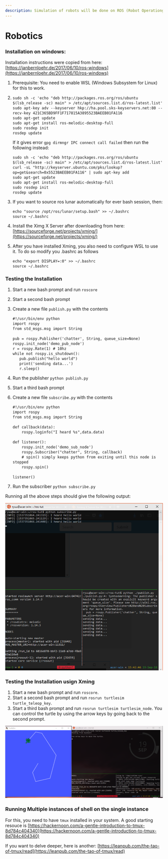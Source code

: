 ```yaml
---
description: Simulation of robots will be done on ROS (Robot Operationg System).
---
```


# Robotics

### Installation on windows:

Installation instructions were copied from here: [https://janbernloehr.de/2017/06/10/ros-windows](https://janbernloehr.de/2017/06/10/ros-windows)

1. Prerequisite: You need to enable WSL \(Windows Subsystem for Linux\) for this to work.
2. ```text
   sudo sh -c 'echo "deb http://packages.ros.org/ros/ubuntu $(lsb_release -sc) main" > /etc/apt/sources.list.d/ros-latest.list'
   sudo apt-key adv --keyserver hkp://ha.pool.sks-keyservers.net:80 --recv-key 421C365BD9FF1F717815A3895523BAEEB01FA116
   sudo apt-get update
   sudo apt-get install ros-melodic-desktop-full
   sudo rosdep init
   rosdep update
   ```

   If it gives error `gpg dirmngr IPC connect call failed` then run the following instead:

   ```text
   sudo sh -c 'echo "deb http://packages.ros.org/ros/ubuntu $(lsb_release -sc) main" > /etc/apt/sources.list.d/ros-latest.list'
   curl -sL "http://keyserver.ubuntu.com/pks/lookup?op=get&search=0x5523BAEEB01FA116" | sudo apt-key add
   sudo apt-get update
   sudo apt-get install ros-melodic-desktop-full
   sudo rosdep init
   rosdep update
   ```

3. If you want to source ros lunar automatically for ever bash session, then:

   ```text
   echo "source /opt/ros/lunar/setup.bash" >> ~/.bashrc
   source ~/.bashrc
   ```

4. Install the Ximg X Server after downloading from here: [https://sourceforge.net/projects/xming/](https://sourceforge.net/projects/xming/)
5. After you have installed Xming, you also need to configure WSL to use it. To do so modify you .bashrc as follows

   ```text
   echo "export DISPLAY=:0" >> ~/.bashrc
   source ~/.bashrc
   ```

### Testing the Installation

1.  Start a new bash prompt and run `roscore`
2. Start a second bash prompt
3. Create a new file `publish.py` with the contents

   ```
   #!/usr/bin/env python
   import rospy
   from std_msgs.msg import String
   
   pub = rospy.Publisher('chatter', String, queue_size=None)
   rospy.init_node('demo_pub_node')
   r = rospy.Rate(1) # 10hz
   while not rospy.is_shutdown():
      pub.publish("hello world")
      print('sending data...')
      r.sleep()
   ```

4.  Run the publisher `python publish.py`
5. Start a third bash prompt
6. Create a new file `subscribe.py` with the contents

   ```
   #!/usr/bin/env python
   import rospy
   from std_msgs.msg import String
   
   def callback(data):
       rospy.loginfo("I heard %s",data.data)
   
   def listener():
       rospy.init_node('demo_sub_node')
       rospy.Subscriber("chatter", String, callback)
       # spin() simply keeps python from exiting until this node is stopped
       rospy.spin()
   
   listener()
   ```

7. Run the subscriber `python subscribe.py`

Running all the above steps should give the following output:

![](.gitbook/assets/image%20%281%29.png)

### Testing the Installation usign Xming

1. Start a new bash prompt and run `roscore`.
2. Start a second bash prompt and run `rosrun turtlesim turtle_teleop_key`.
3. Start a third bash prompt and run `rosrun turtlesim turtlesim_node`. You can control the turtle by using the arrow keys by going back to the second prompt.

![](.gitbook/assets/image%20%282%29.png)

### Running Multiple instances of shell on the single instance

For this, you need to have `tmux` installed in your system. A good starting resouce is [https://hackernoon.com/a-gentle-introduction-to-tmux-8d784c404340](https://hackernoon.com/a-gentle-introduction-to-tmux-8d784c404340) 

If you want to delve deeper, here is another:  [https://leanpub.com/the-tao-of-tmux/read](https://leanpub.com/the-tao-of-tmux/read)


